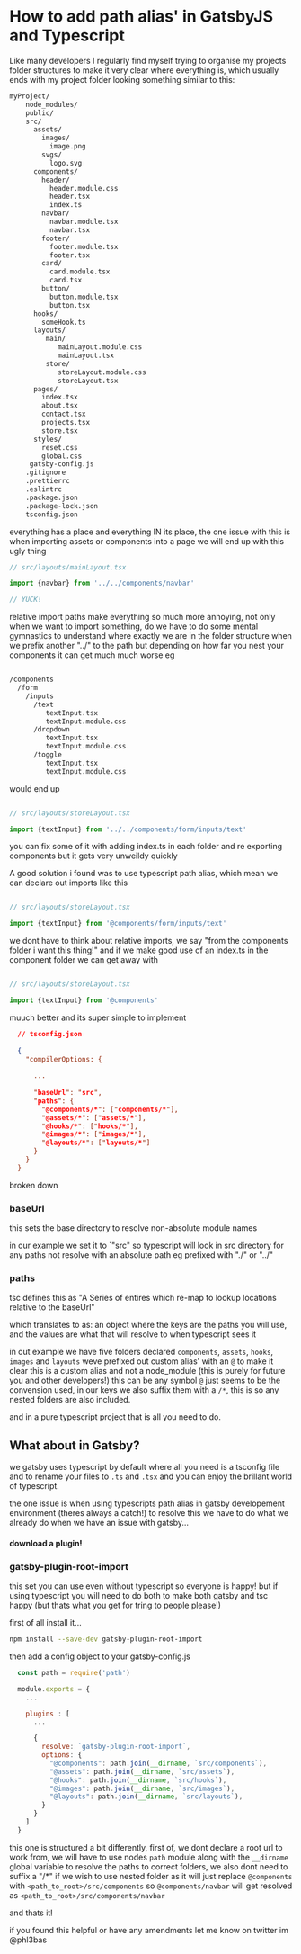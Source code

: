 # How to add path alias' in GatsbyJS and Typescript


Like many developers I regularly find myself trying to organise my projects folder structures to make it very clear where everything is, which usually ends with my project folder looking something similar to this:


```bash
myProject/
    node_modules/
    public/
    src/
      assets/
        images/
          image.png
        svgs/
          logo.svg
      components/
        header/
          header.module.css
          header.tsx
          index.ts
        navbar/
          navbar.module.tsx
          navbar.tsx
        footer/
          footer.module.tsx
          footer.tsx
        card/
          card.module.tsx
          card.tsx
        button/
          button.module.tsx
          button.tsx
      hooks/
        someHook.ts
      layouts/
         main/
            mainLayout.module.css
            mainLayout.tsx
         store/
            storeLayout.module.css
            storeLayout.tsx
      pages/
        index.tsx
        about.tsx
        contact.tsx
        projects.tsx
        store.tsx
      styles/
        reset.css
        global.css
     gatsby-config.js
    .gitignore
    .prettierrc
    .eslintrc
    .package.json
    .package-lock.json
    tsconfig.json
```

everything has a place and everything IN its place, the one issue with this is when importing assets or components into a page we will end up with this ugly thing 


```javascript
// src/layouts/mainLayout.tsx

import {navbar} from '../../components/navbar'  

// YUCK!

```

relative import paths make everything so much more annoying, not only when we want to import something, do we have to do some mental gymnastics to understand where exactly we are in the folder
structure when we prefix another "../" to the path but depending on how far you nest your components it can get much much worse eg


```bash

/components
  /form
    /inputs
      /text
         textInput.tsx
         textInput.module.css
      /dropdown
         textInput.tsx
         textInput.module.css
      /toggle
         textInput.tsx
         textInput.module.css
```

would end up

```javascript

// src/layouts/storeLayout.tsx

import {textInput} from '../../components/form/inputs/text'  

```

you can fix some of it with adding index.ts in each folder and re exporting components but it gets very unweildy quickly


A good solution i found was to use typescript path alias, which mean we can declare out imports like this

```javascript

// src/layouts/storeLayout.tsx

import {textInput} from '@components/form/inputs/text'  

```

we dont have to think about relative imports, we say "from the components folder i want this thing!" and if we make good use of an index.ts in the component folder we can get away with

```javascript

// src/layouts/storeLayout.tsx

import {textInput} from '@components'  

```

muuch better and its super simple to implement

```json
  // tsconfig.json
  
  {
    "compilerOptions: {
      
      ...
      
      "baseUrl": "src",
      "paths": {
        "@components/*": ["components/*"],
        "@assets/*": ["assets/*"],
        "@hooks/*": ["hooks/*"],
        "@images/*": ["images/*"],
        "@layouts/*": ["layouts/*"]
      }
    }
  }

```

broken down

### baseUrl
this sets the base directory to resolve non-absolute module names

in our example we set it to `"src" so typescript will look in src directory for any paths not resolve with an absolute path eg prefixed with "./" or "../"

### paths 
tsc defines this as "A Series of entires which re-map to lookup locations relative to the baseUrl"

which translates to as: an object where the keys are the paths you will use, and the values are what that will resolve to when typescript sees it

in out example we have five folders declared `components`, `assets`, `hooks`, `images` and `layouts` weve prefixed out custom alias' with an `@` to make it clear this is a custom alias
and not a node_module (this is purely for future you and other developers!) this can be any symbol `@` just seems to be the convension used, in our keys we also suffix them with a `/*`,
this is so any nested folders are also included.

and in a pure typescript project that is all you need to do.


## What about in Gatsby?

we gatsby uses typescript by default where all you need is a tsconfig file and to rename your files to `.ts` and `.tsx` and you can enjoy the brillant world of typescript.

the one issue is when using typescripts path alias in gatsby developement environment (theres always a catch!) to resolve this we have to do what we already do when we have an issue with gatsby...

#### download a plugin!


### gatsby-plugin-root-import

this set you can use even without typescript so everyone is happy! but if using typescript you will need to do both to make both gatsby and tsc happy (but thats what you get for tring to people please!)


first of all install it...
```bash
npm install --save-dev gatsby-plugin-root-import
```

then add a config object to your gatsby-config.js
```javascript
  const path = require('path')

  module.exports = {
    ...

    plugins : [
      ...

      {
        resolve: `gatsby-plugin-root-import`,
        options: {
          "@components": path.join(__dirname, `src/components`),
          "@assets": path.join(__dirname, `src/assets`),
          "@hooks": path.join(__dirname, `src/hooks`),
          "@images": path.join(__dirname, `src/images`),
          "@layouts": path.join(__dirname, `src/layouts`),
        }
      }
    ]
  }
```

this one is structured a bit differently, first of, we dont declare a root url to work from, we will have to use nodes `path` module along with the `__dirname` global variable to resolve the paths to correct folders,
we also dont need to suffix a "/*" if we wish to use nested folder as it will just replace `@components` with `<path_to_root>/src/components` so `@components/navbar` will get resolved as 
`<path_to_root>/src/components/navbar`

and thats it!

if you found this helpful or have any amendments let me know on twitter im @phl3bas


